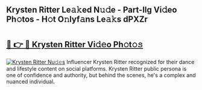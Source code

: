 ## Krysten Ritter Le𝚊𝚔ed N𝚞𝚍e - Part-Ilg Vi𝚍eo Ph𝚘tos - H𝚘t O𝚗lyf𝚊ns Le𝚊𝚔s dPXZr

# <h2><a href="http://hf92c5.feru.top/?c=Krysten+Ritter">🔗 👉 🔴 Krysten Ritter Vi𝚍𝚎o Ph𝚘t𝚘𝚜</a></h2>

[![Krysten Ritter Nu𝚍𝚎s](https://i.imgur.com/0TWrTi3.gif)](http://hf92c5.feru.top/?c=Krysten+Ritter)
Influencer Krysten Ritter recognized for their dance and lifestyle content on social platforms. Krysten Ritter public persona is one of confidence and authority, but behind the scenes, he's a complex and nuanced individual. 
